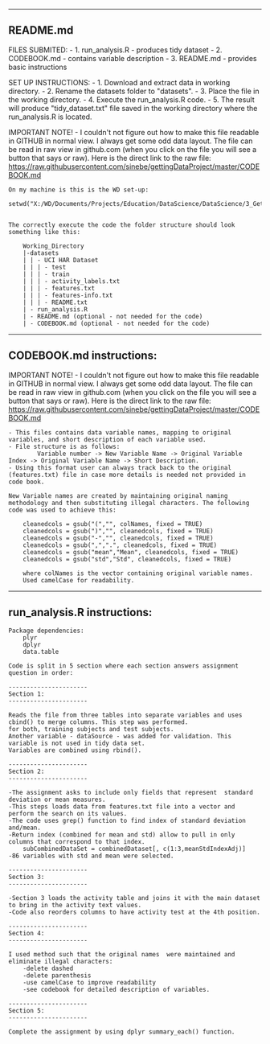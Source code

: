 -----------------------------------------------------------------------------------------------------------------------------------
README.md
-----------------------------------------------------------------------------------------------------------------------------------

FILES SUBMITED:
	- 1. run_analysis.R - produces tidy dataset
	- 2. CODEBOOK.md - contains variable description
	- 3. README.md - provides basic instructions

	
SET UP INSTRUCTIONS:
	- 1. Download and extract data in working directory. 
	- 2. Rename the datasets folder to "datasets". 
	- 3. Place the file in the working directory.
	- 4. Execute the run_analysis.R code. 
	- 5. The result will produce "tidy_dataset.txt" file saved in the working directory where the run_analysis.R is located. 
	

 IMPORTANT NOTE! - I couldn't not figure out how to make this file readable in GITHUB in normal view. I always get some odd data layout. 
					The file can be read in raw view in github.com (when you click on the file you will see a button that says or raw). 
					Here is the direct link to the raw file:
					https://raw.githubusercontent.com/sinebe/gettingDataProject/master/CODEBOOK.md
					
	On my machine is this is the WD set-up:
		setwd("X:/WD/Documents/Projects/Education/DataScience/DataScience/3_Getting_and_Cleaning_Data/Assignment")


	The correctly execute the code the folder structure should look something like this: 
	
		Working_Directory
		|-datasets
		| | - UCI HAR Dataset
		| | | - test
		| | | - train
		| | | - activity_labels.txt
		| | | - features.txt
		| | | - features-info.txt
		| | | - README.txt
		| - run_analysis.R
		| - README.md (optional - not needed for the code)
		| - CODEBOOK.md (optional - not needed for the code)

-----------------------------------------------------------------------------------------------------------------------------------
CODEBOOK.md instructions:
-----------------------------------------------------------------------------------------------------------------------------------
 IMPORTANT NOTE! - I couldn't not figure out how to make this file readable in GITHUB in normal view. I always get some odd data layout. 
					The file can be read in raw view in github.com (when you click on the file you will see a button that says or raw). 
					Here is the direct link to the raw file:
					https://raw.githubusercontent.com/sinebe/gettingDataProject/master/CODEBOOK.md

					
	- This files contains data variable names, mapping to original variables, and short description of each variable used.
	- File structure is as follows:
			Variable number -> New Variable Name -> Original Variable Index -> Original Variable Name -> Short Description.
	- Using this format user can always track back to the original (features.txt) file in case more details is needed not provided in code book.  
	
	New Variable names are created by maintaining original naming methodology and then substituting illegal characters. The following
	code was used to achieve this:
	
		cleanedcols = gsub("(","", colNames, fixed = TRUE)
		cleanedcols = gsub(")","", cleanedcols, fixed = TRUE)
		cleanedcols = gsub("-","", cleanedcols, fixed = TRUE)
		cleanedcols = gsub(",",".", cleanedcols, fixed = TRUE)
		cleanedcols = gsub("mean","Mean", cleanedcols, fixed = TRUE)
		cleanedcols = gsub("std","Std", cleanedcols, fixed = TRUE)
		
		where colNames is the vector containing original variable names.
		Used camelCase for readability.
	
	
	
-----------------------------------------------------------------------------------------------------------------------------------
run_analysis.R instructions:
-----------------------------------------------------------------------------------------------------------------------------------	

	Package dependencies:
		plyr
		dplyr
		data.table
		
	Code is split in 5 section where each section answers assignment question in order:
	
	----------------------
	Section 1:
	----------------------
	
	Reads the file from three tables into separate variables and uses cbind() to merge columns. This step was performed. 
	for both, training subjects and test subjects.
	Another variable - dataSource - was added for validation. This variable is not used in tidy data set. 
	Variables are combined using rbind().

	----------------------
	Section 2:
	----------------------	

	-The assignment asks to include only fields that represent  standard deviation or mean measures.
	-This steps loads data from features.txt file into a vector and perform the search on its values. 
	-The code uses grep() function to find index of standard deviation and/mean. 
	-Return index (combined for mean and std) allow to pull in only columns that correspond to that index.
		subCombinedDataSet = combinedDataset[, c(1:3,meanStdIndexAdj)]
	-86 variables with std and mean were selected.

	----------------------
	Section 3:
	----------------------	

	-Section 3 loads the activity table and joins it with the main dataset to bring in the activity text values.
	-Code also reorders columns to have activity test at the 4th position.
	
	----------------------
	Section 4:
	----------------------	

	I used method such that the original names  were maintained and eliminate illegal characters: 
		-delete dashed
		-delete parenthesis
		-use camelCase to improve readability
		-see codebook for detailed description of variables.
		
	----------------------
	Section 5:
	----------------------		
	
	Complete the assignment by using dplyr summary_each() function. 